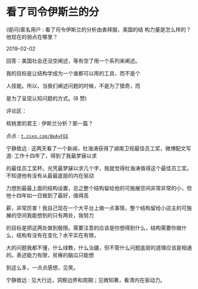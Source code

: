 # 看了司令伊斯兰的分

(提问)匿名用户 : 看了司令伊斯兰的分析由衷拜服，美国的结 构力量是怎么样的？他现在的弱点在哪里？

2019-02-02

回答：美国社会还没空阐述，等有空了用一个系列来阐述。

我的目标是让结构学成为一个谁都可以用的工具，而不是个

人技能。所以，当我们阐述问题的时候，不是为了猎奇，而

是为了呈现认知问题的方式。(8 赞)

评论区：

核桃里的君王 : 伊斯兰分析？那一篇？

点点 : [`t.zsxq.com/BeAyFEE`](https://t.zsxq.com/BeAyFEE)

宁静致远 : 这两天看了一个新闻，杜海涛获得了湖南卫视最佳员工奖，微博配文写道: 工作十四年了，得到了我最梦寐以求

的最佳员工奖杯。光凭最梦寐以求几个字，我就觉得杜海涛值得这个最佳员工奖。不知道他有没有从最最底层的内在驱动

力想到最最上面的结构设置，总之整个结构留给他的可施展空间非常非常的小，但他十四年如一日做到了最好，值得高

薪，非常厉害！我自己现在一个大平台上做一点事情，整个结构留给小店主的可施展的空间我能想到的只有两处，我努力

的目标是把这两处做到极限。需要注意的应该是你想得到什么，结构需要你做什么，结构有没有在变化？水平实在有限，

大的问题我都不懂，什么绿教，什么治疆，但不管什么问题底层的道理应该是相通的。表述能力有限，贫瘠的脑瓜只能想

到这么多，一点点感想，见笑。

宁静致远 : 见大行远，洞察边界和周期；见微知著，看清内在驱动力。